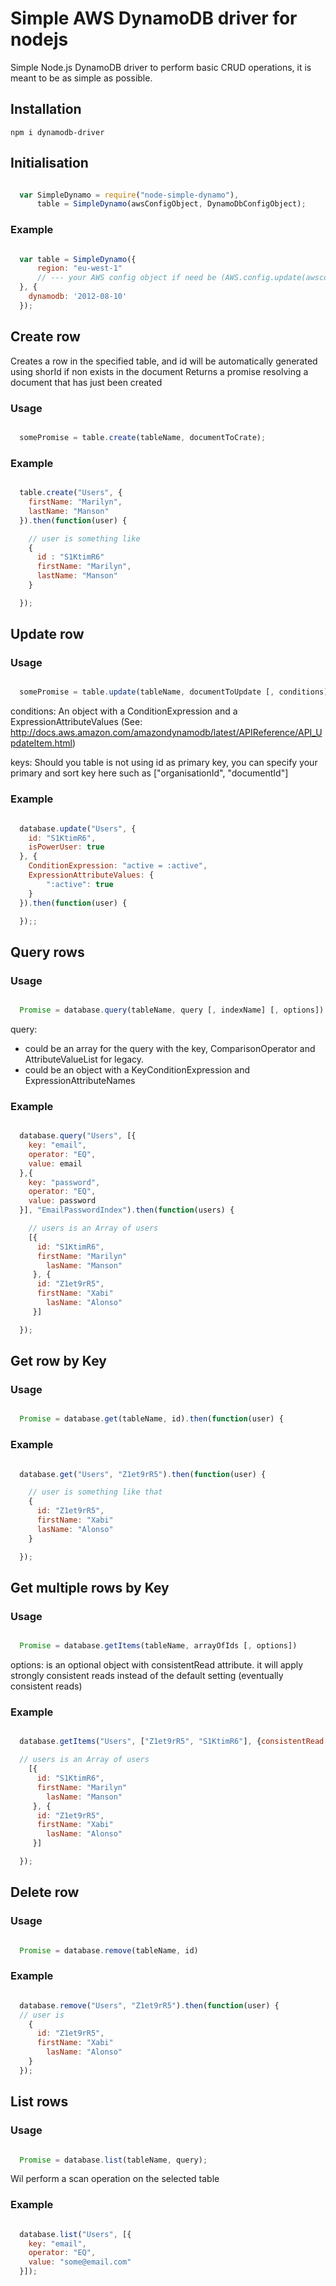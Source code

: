 # Simple AWS DynamoDB driver for nodejs

Simple Node.js DynamoDB driver to perform basic CRUD operations, it is meant to be as simple as possible.

## Installation

```
npm i dynamodb-driver
```

## Initialisation

```javascript

  var SimpleDynamo = require("node-simple-dynamo"),
      table = SimpleDynamo(awsConfigObject, DynamoDbConfigObject);

```

### Example

```javascript

  var table = SimpleDynamo({
      region: "eu-west-1"
      // --- your AWS config object if need be (AWS.config.update(awsconfig));
  }, {
    dynamodb: '2012-08-10'
  });

```

## Create row

Creates a row in the specified table, and id will be automatically generated using shorId if non exists in the document
Returns a promise resolving a document that has just been created

### Usage

```javascript

  somePromise = table.create(tableName, documentToCrate);

```

### Example

```javascript

  table.create("Users", {
    firstName: "Marilyn",
    lastName: "Manson"
  }).then(function(user) {

    // user is something like
    {
      id : "S1KtimR6"
      firstName: "Marilyn",
      lastName: "Manson"
    }

  });

```

## Update row

### Usage

```javascript

  somePromise = table.update(tableName, documentToUpdate [, conditions] [, keys]);

```

conditions: An object with a ConditionExpression and a ExpressionAttributeValues
(See: http://docs.aws.amazon.com/amazondynamodb/latest/APIReference/API_UpdateItem.html)

keys: Should you table is not using id as primary key, you can specify your primary and sort key here such as ["organisationId", "documentId"]


### Example

```javascript

  database.update("Users", {
    id: "S1KtimR6",
    isPowerUser: true
  }, {
    ConditionExpression: "active = :active",
    ExpressionAttributeValues: {
        ":active": true
    }
  }).then(function(user) {

  });;

```

## Query rows


### Usage

```javascript

  Promise = database.query(tableName, query [, indexName] [, options])

```

query:
- could be an array for the query with the key, ComparisonOperator and AttributeValueList for legacy.
- could be an object with a KeyConditionExpression and ExpressionAttributeNames


### Example


```javascript

  database.query("Users", [{
    key: "email",
    operator: "EQ",
    value: email
  },{
    key: "password",
    operator: "EQ",
    value: password
  }], "EmailPasswordIndex").then(function(users) {

    // users is an Array of users
    [{
      id: "S1KtimR6",
      firstName: "Marilyn"
        lasName: "Manson"
     }, {
      id: "Z1et9rR5",
      firstName: "Xabi"
        lasName: "Alonso"
     }]

  });

```

## Get row by Key


### Usage

```javascript

  Promise = database.get(tableName, id).then(function(user) {

```

### Example

```javascript

  database.get("Users", "Z1et9rR5").then(function(user) {

    // user is something like that
    {
      id: "Z1et9rR5",
      firstName: "Xabi"
      lasName: "Alonso"
    }

  });

```

## Get multiple rows by Key


### Usage

```javascript

  Promise = database.getItems(tableName, arrayOfIds [, options])

```
options: is an optional object with consistentRead attribute. it will apply strongly consistent reads instead of the default setting (eventually consistent reads)

### Example

```javascript

  database.getItems("Users", ["Z1et9rR5", "S1KtimR6"], {consistentRead: true}).then(function(users) {

  // users is an Array of users
    [{
      id: "S1KtimR6",
      firstName: "Marilyn"
        lasName: "Manson"
     }, {
      id: "Z1et9rR5",
      firstName: "Xabi"
        lasName: "Alonso"
     }]

  });

```

## Delete row

### Usage

```javascript

  Promise = database.remove(tableName, id)

```

### Example

```javascript

  database.remove("Users", "Z1et9rR5").then(function(user) {
  // user is
    {
      id: "Z1et9rR5",
      firstName: "Xabi"
        lasName: "Alonso"
    }
  });

```

## List rows

### Usage

```javascript

  Promise = database.list(tableName, query);

```

Wil perform a scan operation on the selected table


### Example

```javascript

  database.list("Users", [{
    key: "email",
    operator: "EQ",
    value: "some@email.com"
  }]);

```
